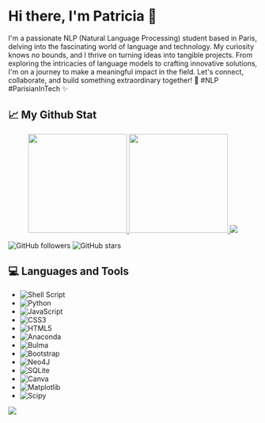 # Hi there, I'm Patricia 👋

I'm a passionate NLP (Natural Language Processing) student based in Paris, delving into the fascinating world of language and technology. My curiosity knows no bounds, and I thrive on turning ideas into tangible projects. From exploring the intricacies of language models to crafting innovative solutions, I'm on a journey to make a meaningful impact in the field. Let's connect, collaborate, and build something extraordinary together! 🚀 #NLP #ParisianInTech ✨

## 📈 My Github Stat
<div align="center"> 
   <a href="https://github.com/PatriciaAugustyn" >
     <img height="200" src="https://github-readme-stats.vercel.app/api?username=PatriciaAugustyn&hide=HTML&show_icons=true&theme=tokyonight"/>
   </a>
   
   <a href="https://github.com/PatriciaAugustyn">
     <img height="200" src="https://github-readme-stats.vercel.app/api/top-langs/?username=PatriciaAugustyn&hide=HTML&langs_count=3&theme=tokyonight"/>
   </a>
   <a>
      <img src="https://github-readme-streak-stats.herokuapp.com/?user=PatriciaAugustyn&theme=tokyonight&hide_border=false" />
   </a>
</div>

![GitHub followers](https://img.shields.io/github/followers/PatriciaAugustyn?style=social)
![GitHub stars](https://img.shields.io/github/stars/PatriciaAugustyn/PatriciaAugustyn?style=social)


## 💻 Languages and Tools
- ![Shell Script](https://img.shields.io/badge/shell_script-%23121011.svg?style=for-the-badge&logo=gnu-bash&logoColor=white)
- ![Python](https://img.shields.io/badge/python-3670A0?style=for-the-badge&logo=python&logoColor=ffdd54)
- ![JavaScript](https://img.shields.io/badge/javascript-%23323330.svg?style=for-the-badge&logo=javascript&logoColor=%23F7DF1E)
- ![CSS3](https://img.shields.io/badge/css3-%231572B6.svg?style=for-the-badge&logo=css3&logoColor=white)
- ![HTML5](https://img.shields.io/badge/html5-%23E34F26.svg?style=for-the-badge&logo=html5&logoColor=white)
- ![Anaconda](https://img.shields.io/badge/Anaconda-%2344A833.svg?style=for-the-badge&logo=anaconda&logoColor=white)
- ![Bulma](https://img.shields.io/badge/bulma-00D0B1?style=for-the-badge&logo=bulma&logoColor=white)
- ![Bootstrap](https://img.shields.io/badge/bootstrap-%238511FA.svg?style=for-the-badge&logo=bootstrap&logoColor=white)
- ![Neo4J](https://img.shields.io/badge/Neo4j-008CC1?style=for-the-badge&logo=neo4j&logoColor=white)
- ![SQLite](https://img.shields.io/badge/sqlite-%2307405e.svg?style=for-the-badge&logo=sqlite&logoColor=white)
- ![Canva](https://img.shields.io/badge/Canva-%2300C4CC.svg?style=for-the-badge&logo=Canva&logoColor=white)
- ![Matplotlib](https://img.shields.io/badge/Matplotlib-%23ffffff.svg?style=for-the-badge&logo=Matplotlib&logoColor=black)
- ![Scipy](https://img.shields.io/badge/SciPy-%230C55A5.svg?style=for-the-badge&logo=scipy&logoColor=%white)

[![](https://visitcount.itsvg.in/api?id=PatriciaAugustyn&icon=0&color=0)](https://visitcount.itsvg.in)







